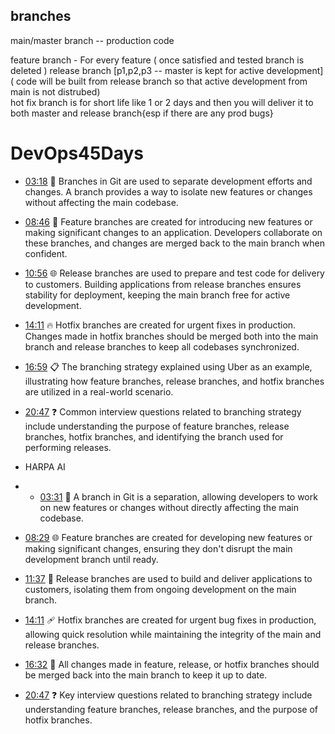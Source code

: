## branches

main/master branch -- production code 

feature branch  - For every feature ( once satisfied and tested branch is deleted )
release branch  [p1,p2,p3 -- master is kept for active development] ( code will be built from release branch so that active development from main is not distrubed)  
hot fix branch is for short life like 1 or 2 days and then you will deliver it to both master and release branch{esp if there are any prod bugs}  




# DevOps45Days
- [03:18](https://youtu.be/MCyvYT8FS5w?t=198s) 🌿 Branches in Git are used to separate development efforts and changes. A branch provides a way to isolate new features or changes without affecting the main codebase.
- [08:46](https://youtu.be/MCyvYT8FS5w?t=526s) 🚀 Feature branches are created for introducing new features or making significant changes to an application. Developers collaborate on these branches, and changes are merged back to the main branch when confident.
- [10:56](https://youtu.be/MCyvYT8FS5w?t=656s) 🌐 Release branches are used to prepare and test code for delivery to customers. Building applications from release branches ensures stability for deployment, keeping the main branch free for active development.
- [14:11](https://youtu.be/MCyvYT8FS5w?t=851s) 🔥 Hotfix branches are created for urgent fixes in production. Changes made in hotfix branches should be merged both into the main branch and release branches to keep all codebases synchronized.
- [16:59](https://youtu.be/MCyvYT8FS5w?t=1019s) 📋 The branching strategy explained using Uber as an example, illustrating how feature branches, release branches, and hotfix branches are utilized in a real-world scenario.
- [20:47](https://youtu.be/MCyvYT8FS5w?t=1247s) ❓ Common interview questions related to branching strategy include understanding the purpose of feature branches, release branches, hotfix branches, and identifying the branch used for performing releases.

- HARPA AI
- - [03:31](https://youtu.be/MCyvYT8FS5w?t=211s) 🌳 A branch in Git is a separation, allowing developers to work on new features or changes without directly affecting the main codebase.
- [08:29](https://youtu.be/MCyvYT8FS5w?t=509s) 🌐 Feature branches are created for developing new features or making significant changes, ensuring they don't disrupt the main development branch until ready.
- [11:37](https://youtu.be/MCyvYT8FS5w?t=697s) 🚀 Release branches are used to build and deliver applications to customers, isolating them from ongoing development on the main branch.
- [14:11](https://youtu.be/MCyvYT8FS5w?t=851s) 🩹 Hotfix branches are created for urgent bug fixes in production, allowing quick resolution while maintaining the integrity of the main and release branches.
- [16:32](https://youtu.be/MCyvYT8FS5w?t=992s) 🔄 All changes made in feature, release, or hotfix branches should be merged back into the main branch to keep it up to date.
- [20:47](https://youtu.be/MCyvYT8FS5w?t=1247s) ❓ Key interview questions related to branching strategy include understanding feature branches, release branches, and the purpose of hotfix branches.
